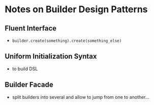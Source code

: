 # Notes on Builder Design Patterns

## Fluent Interface
- `builder.create(something).create(something_else)`

## Uniform Initialization Syntax
- to build DSL

## Builder Facade
- split builders into several and allow to jump from one to another...
